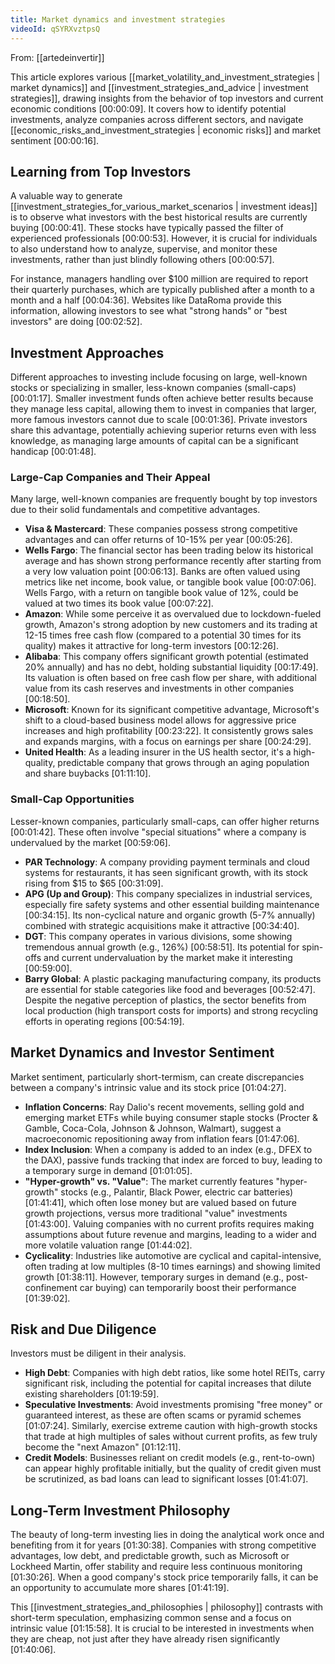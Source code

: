 ```yaml
---
title: Market dynamics and investment strategies
videoId: qSYRXvztpsQ
---
```


From: [[artedeinvertir]] <br/> 

This article explores various [[market_volatility_and_investment_strategies | market dynamics]] and [[investment_strategies_and_advice | investment strategies]], drawing insights from the behavior of top investors and current economic conditions <a class="yt-timestamp" data-t="00:00:09">[00:00:09]</a>. It covers how to identify potential investments, analyze companies across different sectors, and navigate [[economic_risks_and_investment_strategies | economic risks]] and market sentiment <a class="yt-timestamp" data-t="00:00:16">[00:00:16]</a>.

## Learning from Top Investors
A valuable way to generate [[investment_strategies_for_various_market_scenarios | investment ideas]] is to observe what investors with the best historical results are currently buying <a class="yt-timestamp" data-t="00:00:41">[00:00:41]</a>. These stocks have typically passed the filter of experienced professionals <a class="yt-timestamp" data-t="00:00:53">[00:00:53]</a>. However, it is crucial for individuals to also understand how to analyze, supervise, and monitor these investments, rather than just blindly following others <a class="yt-timestamp" data-t="00:00:57">[00:00:57]</a>.

For instance, managers handling over $100 million are required to report their quarterly purchases, which are typically published after a month to a month and a half <a class="yt-timestamp" data-t="00:04:36">[00:04:36]</a>. Websites like DataRoma provide this information, allowing investors to see what "strong hands" or "best investors" are doing <a class="yt-timestamp" data-t="00:02:52">[00:02:52]</a>.

## Investment Approaches
Different approaches to investing include focusing on large, well-known stocks or specializing in smaller, less-known companies (small-caps) <a class="yt-timestamp" data-t="00:01:17">[00:01:17]</a>. Smaller investment funds often achieve better results because they manage less capital, allowing them to invest in companies that larger, more famous investors cannot due to scale <a class="yt-timestamp" data-t="00:01:36">[00:01:36]</a>. Private investors share this advantage, potentially achieving superior returns even with less knowledge, as managing large amounts of capital can be a significant handicap <a class="yt-timestamp" data-t="00:01:48">[00:01:48]</a>.

### Large-Cap Companies and Their Appeal
Many large, well-known companies are frequently bought by top investors due to their solid fundamentals and competitive advantages.

*   **Visa & Mastercard**: These companies possess strong competitive advantages and can offer returns of 10-15% per year <a class="yt-timestamp" data-t="00:05:26">[00:05:26]</a>.
*   **Wells Fargo**: The financial sector has been trading below its historical average and has shown strong performance recently after starting from a very low valuation point <a class="yt-timestamp" data-t="00:06:13">[00:06:13]</a>. Banks are often valued using metrics like net income, book value, or tangible book value <a class="yt-timestamp" data-t="00:07:06">[00:07:06]</a>. Wells Fargo, with a return on tangible book value of 12%, could be valued at two times its book value <a class="yt-timestamp" data-t="00:07:22">[00:07:22]</a>.
*   **Amazon**: While some perceive it as overvalued due to lockdown-fueled growth, Amazon's strong adoption by new customers and its trading at 12-15 times free cash flow (compared to a potential 30 times for its quality) makes it attractive for long-term investors <a class="yt-timestamp" data-t="00:12:26">[00:12:26]</a>.
*   **Alibaba**: This company offers significant growth potential (estimated 20% annually) and has no debt, holding substantial liquidity <a class="yt-timestamp" data-t="00:17:49">[00:17:49]</a>. Its valuation is often based on free cash flow per share, with additional value from its cash reserves and investments in other companies <a class="yt-timestamp" data-t="00:18:50">[00:18:50]</a>.
*   **Microsoft**: Known for its significant competitive advantage, Microsoft's shift to a cloud-based business model allows for aggressive price increases and high profitability <a class="yt-timestamp" data-t="00:23:22">[00:23:22]</a>. It consistently grows sales and expands margins, with a focus on earnings per share <a class="yt-timestamp" data-t="00:24:29">[00:24:29]</a>.
*   **United Health**: As a leading insurer in the US health sector, it's a high-quality, predictable company that grows through an aging population and share buybacks <a class="yt-timestamp" data-t="01:11:10">[01:11:10]</a>.

### Small-Cap Opportunities
Lesser-known companies, particularly small-caps, can offer higher returns <a class="yt-timestamp" data-t="00:01:42">[00:01:42]</a>. These often involve "special situations" where a company is undervalued by the market <a class="yt-timestamp" data-t="00:59:06">[00:59:06]</a>.

*   **PAR Technology**: A company providing payment terminals and cloud systems for restaurants, it has seen significant growth, with its stock rising from $15 to $65 <a class="yt-timestamp" data-t="00:31:09">[00:31:09]</a>.
*   **APG (Up and Group)**: This company specializes in industrial services, especially fire safety systems and other essential building maintenance <a class="yt-timestamp" data-t="00:34:15">[00:34:15]</a>. Its non-cyclical nature and organic growth (5-7% annually) combined with strategic acquisitions make it attractive <a class="yt-timestamp" data-t="00:34:40">[00:34:40]</a>.
*   **DGT**: This company operates in various divisions, some showing tremendous annual growth (e.g., 126%) <a class="yt-timestamp" data-t="00:58:51">[00:58:51]</a>. Its potential for spin-offs and current undervaluation by the market make it interesting <a class="yt-timestamp" data-t="00:59:00">[00:59:00]</a>.
*   **Barry Global**: A plastic packaging manufacturing company, its products are essential for stable categories like food and beverages <a class="yt-timestamp" data-t="00:52:47">[00:52:47]</a>. Despite the negative perception of plastics, the sector benefits from local production (high transport costs for imports) and strong recycling efforts in operating regions <a class="yt-timestamp" data-t="00:54:19">[00:54:19]</a>.

## Market Dynamics and Investor Sentiment
Market sentiment, particularly short-termism, can create discrepancies between a company's intrinsic value and its stock price <a class="yt-timestamp" data-t="01:04:27">[01:04:27]</a>.

*   **Inflation Concerns**: Ray Dalio's recent movements, selling gold and emerging market ETFs while buying consumer staple stocks (Procter & Gamble, Coca-Cola, Johnson & Johnson, Walmart), suggest a macroeconomic repositioning away from inflation fears <a class="yt-timestamp" data-t="01:47:06">[01:47:06]</a>.
*   **Index Inclusion**: When a company is added to an index (e.g., DFEX to the DAX), passive funds tracking that index are forced to buy, leading to a temporary surge in demand <a class="yt-timestamp" data-t="01:01:05">[01:01:05]</a>.
*   **"Hyper-growth" vs. "Value"**: The market currently features "hyper-growth" stocks (e.g., Palantir, Black Power, electric car batteries) <a class="yt-timestamp" data-t="01:41:41">[01:41:41]</a>, which often lose money but are valued based on future growth projections, versus more traditional "value" investments <a class="yt-timestamp" data-t="01:43:00">[01:43:00]</a>. Valuing companies with no current profits requires making assumptions about future revenue and margins, leading to a wider and more volatile valuation range <a class="yt-timestamp" data-t="01:44:02">[01:44:02]</a>.
*   **Cyclicality**: Industries like automotive are cyclical and capital-intensive, often trading at low multiples (8-10 times earnings) and showing limited growth <a class="yt-timestamp" data-t="01:38:11">[01:38:11]</a>. However, temporary surges in demand (e.g., post-confinement car buying) can temporarily boost their performance <a class="yt-timestamp" data-t="01:39:02">[01:39:02]</a>.

## Risk and Due Diligence
Investors must be diligent in their analysis.
*   **High Debt**: Companies with high debt ratios, like some hotel REITs, carry significant risk, including the potential for capital increases that dilute existing shareholders <a class="yt-timestamp" data-t="01:19:59">[01:19:59]</a>.
*   **Speculative Investments**: Avoid investments promising "free money" or guaranteed interest, as these are often scams or pyramid schemes <a class="yt-timestamp" data-t="01:07:24">[01:07:24]</a>. Similarly, exercise extreme caution with high-growth stocks that trade at high multiples of sales without current profits, as few truly become the "next Amazon" <a class="yt-timestamp" data-t="01:12:11">[01:12:11]</a>.
*   **Credit Models**: Businesses reliant on credit models (e.g., rent-to-own) can appear highly profitable initially, but the quality of credit given must be scrutinized, as bad loans can lead to significant losses <a class="yt-timestamp" data-t="01:41:07">[01:41:07]</a>.

## Long-Term Investment Philosophy
The beauty of long-term investing lies in doing the analytical work once and benefiting from it for years <a class="yt-timestamp" data-t="01:30:38">[01:30:38]</a>. Companies with strong competitive advantages, low debt, and predictable growth, such as Microsoft or Lockheed Martin, offer stability and require less continuous monitoring <a class="yt-timestamp" data-t="01:30:26">[01:30:26]</a>. When a good company's stock price temporarily falls, it can be an opportunity to accumulate more shares <a class="yt-timestamp" data-t="01:41:19">[01:41:19]</a>.

This [[investment_strategies_and_philosophies | philosophy]] contrasts with short-term speculation, emphasizing common sense and a focus on intrinsic value <a class="yt-timestamp" data-t="01:15:58">[01:15:58]</a>. It is crucial to be interested in investments when they are cheap, not just after they have already risen significantly <a class="yt-timestamp" data-t="01:40:06">[01:40:06]</a>.